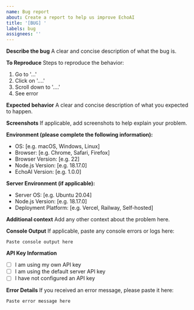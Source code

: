 ```yaml
---
name: Bug report
about: Create a report to help us improve EchoAI
title: '[BUG] '
labels: bug
assignees: ''
---
```


**Describe the bug**
A clear and concise description of what the bug is.

**To Reproduce**
Steps to reproduce the behavior:

1. Go to '...'
2. Click on '....'
3. Scroll down to '....'
4. See error

**Expected behavior**
A clear and concise description of what you expected to happen.

**Screenshots**
If applicable, add screenshots to help explain your problem.

**Environment (please complete the following information):**

- OS: [e.g. macOS, Windows, Linux]
- Browser: [e.g. Chrome, Safari, Firefox]
- Browser Version: [e.g. 22]
- Node.js Version: [e.g. 18.17.0]
- EchoAI Version: [e.g. 1.0.0]

**Server Environment (if applicable):**

- Server OS: [e.g. Ubuntu 20.04]
- Node.js Version: [e.g. 18.17.0]
- Deployment Platform: [e.g. Vercel, Railway, Self-hosted]

**Additional context**
Add any other context about the problem here.

**Console Output**
If applicable, paste any console errors or logs here:

```
Paste console output here
```

**API Key Information**

- [ ] I am using my own API key
- [ ] I am using the default server API key
- [ ] I have not configured an API key

**Error Details**
If you received an error message, please paste it here:

```
Paste error message here
```
